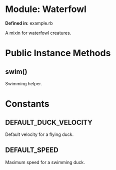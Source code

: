 # Module: Waterfowl
    
**Defined in:** example.rb

A mixin for waterfowl creatures.

# Public Instance Methods
## swim() [](#method-i-swim)
Swimming helper.



# Constants
## DEFAULT_DUCK_VELOCITY [](#constant-DEFAULT_DUCK_VELOCITY)
Default velocity for a flying duck.


## DEFAULT_SPEED [](#constant-DEFAULT_SPEED)
Maximum speed for a swimming duck.


